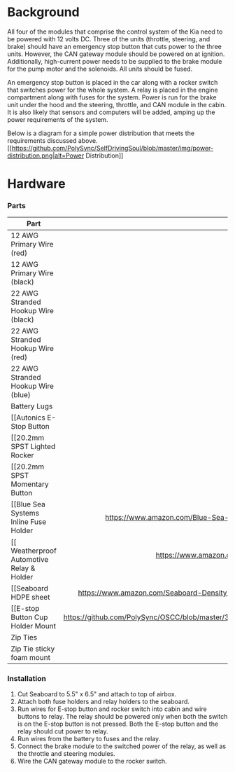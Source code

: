 # Background

All four of the modules that comprise the control system of the Kia need to be powered with 12 volts DC. Three of the units (throttle, steering, and brake) should have an emergency stop button that cuts power to the three units. However, the CAN gateway module should be powered on at ignition. Additionally, high-current power needs to be supplied to the brake module for the pump motor and the solenoids. All units should be fused. 

An emergency stop button is placed in the car along with a rocker switch that switches power for the whole system. A relay is placed in the engine compartment along with fuses for the system. Power is run for the brake unit under the hood and the steering, throttle, and CAN module in the cabin. It is also likely that sensors and computers will be added, amping up the power requirements of the system.

Below is a diagram for a simple power distribution that meets the requirements discussed above.
[[https://github.com/PolySync/SelfDrivingSoul/blob/master/img/power-distribution.png|alt=Power Distribution]]

# Hardware


### Parts

| Part          | Price  | Quantity |
| ------------- | -----:| ----:| 
| 12 AWG Primary Wire (red) | < $10.00 | ~20' |
| 12 AWG Primary Wire (black) | < $10.00 | ~20' |
| 22 AWG Stranded Hookup Wire (black) | $12.34 | 100' |
| 22 AWG Stranded Hookup Wire (red) | $12.34 | 100' |
| 22 AWG Stranded Hookup Wire (blue) | $6.43 | 25' |
| Battery Lugs | $6.43 | 25' |
| [[Autonics E-Stop Button|http://www.ursele.com/contact/]]      | $7.95 | 1 |
| [[20.2mm SPST Lighted Rocker|http://www.ursele.com/contact/]]      | $6.95 | 1 |
| [[20.2mm SPST Momentary Button|http://www.ursele.com/contact/]]      | $6.95 | 1 |
| [[Blue Sea Systems Inline Fuse Holder |https://www.amazon.com/Blue-Sea-Systems-Waterproof-Holder/dp/B004ZIUA62]] |     $43.51          | 2 |
| [[ Weatherproof Automotive Relay & Holder|https://www.amazon.com/Pico-Terminal-Automotive-Change-Over-Connector/dp/B007UTFJHS]] | $15.69 | 2 | 
| [[Seaboard HDPE sheet| https://www.amazon.com/Seaboard-Density-Polyethylene-Finish-Length/dp/B00JPHTPCI]] | $18.47 | 1 | 
| [[E-stop Button Cup Holder Mount|https://github.com/PolySync/OSCC/blob/master/3d_models/estop_cupholder/EStopHousing.STL]] | 3D Printed | 1 |
| Zip Ties | ? | 20 |
| Zip Tie sticky foam mount | ? | 20 |




### Installation

1. Cut Seaboard to 5.5" x 6.5" and attach to top of airbox.
2. Attach both fuse holders and relay holders to the seaboard.
3. Run wires for E-stop button and rocker switch into cabin and wire buttons to relay. The relay should be powered only when both the switch is on the E-stop button is not pressed. Both the E-stop button and the relay should cut power to relay.
4. Run wires from the battery to fuses and the relay.
5. Connect the brake module to the switched power of the relay, as well as the throttle and steering modules.
6. Wire the CAN gateway module to the rocker switch.